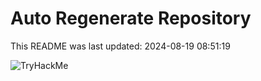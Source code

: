 # Auto Regenerate Repository

This README was last updated: 2024-08-19 08:51:19

 ![TryHackMe](https://tryhackme.com/badge/533634)